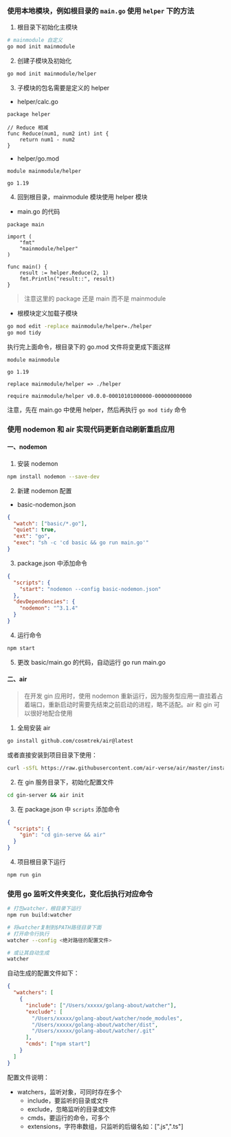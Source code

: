 ### 使用本地模块，例如根目录的 `main.go` 使用 `helper` 下的方法

1. 根目录下初始化主模块

```sh
# mainmodule 自定义
go mod init mainmodule
```

2. 创建子模块及初始化

```sh
go mod init mainmodule/helper
```

3. 子模块的包名需要是定义的 helper

- helper/calc.go

```golang
package helper

// Reduce 相减
func Reduce(num1, num2 int) int {
	return num1 - num2
}
```

- helper/go.mod

```text
module mainmodule/helper

go 1.19
```

4. 回到根目录，mainmodule 模块使用 helper 模块

- main.go 的代码

```golang
package main

import (
	"fmt"
	"mainmodule/helper"
)

func main() {
	result := helper.Reduce(2, 1)
	fmt.Println("result::", result)
}
```

> 注意这里的 package 还是 main 而不是 mainmodule

- 根模块定义加载子模块

```sh
go mod edit -replace mainmodule/helper=./helper
go mod tidy
```

执行完上面命令，根目录下的 go.mod 文件将变更成下面这样

```text
module mainmodule

go 1.19

replace mainmodule/helper => ./helper

require mainmodule/helper v0.0.0-00010101000000-000000000000
```

注意，先在 main.go 中使用 helper，然后再执行 `go mod tidy` 命令

### 使用 nodemon 和 air 实现代码更新自动刷新重启应用

#### 一、nodemon

1. 安装 nodemon

```sh
npm install nodemon --save-dev
```

2. 新建 nodemon 配置

- basic-nodemon.json

```json
{
  "watch": ["basic/*.go"],
  "quiet": true,
  "ext": "go",
  "exec": "sh -c 'cd basic && go run main.go'"
}
```

3. package.json 中添加命令

```json
{
  "scripts": {
    "start": "nodemon --config basic-nodemon.json"
  },
  "devDependencies": {
    "nodemon": "^3.1.4"
  }
}
```

4. 运行命令

```sh
npm start
```

5. 更改 basic/main.go 的代码，自动运行 go run main.go

#### 二、air

> 在开发 gin 应用时，使用 nodemon 重新运行，因为服务型应用一直挂着占着端口，重新启动时需要先结束之前启动的进程，略不适配。air 和 gin 可以很好地配合使用

1. 全局安装 air

```sh
go install github.com/cosmtrek/air@latest
```

或者直接安装到项目目录下使用：

```sh
curl -sSfL https://raw.githubusercontent.com/air-verse/air/master/install.sh | sh -s
```

2. 在 gin 服务目录下，初始化配置文件

```sh
cd gin-server && air init
```

3. 在 package.json 中 `scripts` 添加命令

```json
{
  "scripts": {
    "gin": "cd gin-serve && air"
  }
}
```

4. 项目根目录下运行

```sh
npm run gin
```

### 使用 go 监听文件夹变化，变化后执行对应命令

```sh
# 打包watcher，根目录下运行
npm run build:watcher

# 将watcher复制到$PATH路径目录下面
# 打开命令行执行
watcher --config <绝对路径的配置文件>

# 或让其自动生成
watcher
```

自动生成的配置文件如下：

```json
{
  "watchers": [
    {
      "include": ["/Users/xxxxx/golang-about/watcher"],
      "exclude": [
        "/Users/xxxxx/golang-about/watcher/node_modules",
        "/Users/xxxxx/golang-about/watcher/dist",
        "/Users/xxxxx/golang-about/watcher/.git"
      ],
      "cmds": ["npm start"]
    }
  ]
}
```

配置文件说明：

- watchers，监听对象，可同时存在多个
  - include，要监听的目录或文件
  - exclude，忽略监听的目录或文件
  - cmds，要运行的命令，可多个
  - extensions，字符串数组，只监听的后缀名如：[".js",".ts"]